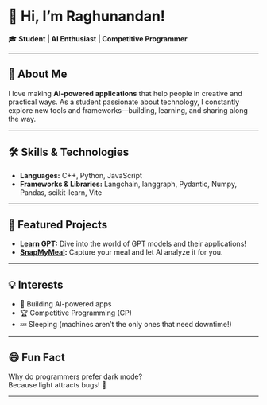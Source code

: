 # 👋 Hi, I’m Raghunandan!

🎓 **Student | AI Enthusiast | Competitive Programmer**

---

## 🚀 About Me

I love making **AI-powered applications** that help people in creative and practical ways. As a student passionate about technology, I constantly explore new tools and frameworks—building, learning, and sharing along the way.

---

## 🛠️ Skills & Technologies

- **Languages:** C++, Python, JavaScript
- **Frameworks & Libraries:** Langchain, langgraph, Pydantic, Numpy, Pandas, scikit-learn, Vite

---

## 🌟 Featured Projects

- **[Learn GPT](https://github.com/RealRaghu09/Learn-GPT):** Dive into the world of GPT models and their applications!
- **[SnapMyMeal](https://github.com/RealRaghu09/SnapMyMeal):** Capture your meal and let AI analyze it for you.

---

## 💡 Interests

- 🤖 Building AI-powered apps
- 🏆 Competitive Programming (CP)
- 💤 Sleeping (machines aren’t the only ones that need downtime!)

---

## 😄 Fun Fact

Why do programmers prefer dark mode?  
Because light attracts bugs! 🐛

---

<!--
**RealRaghu09/RealRaghu09** is a ✨ special ✨ repository because its `README.md` (this file) appears on your GitHub profile.
-->
